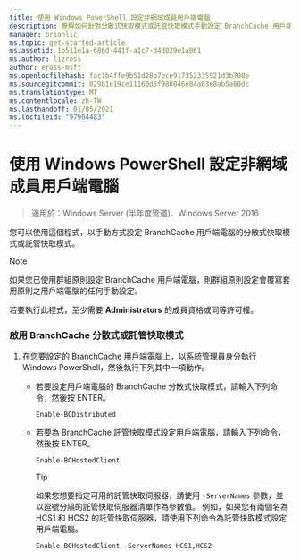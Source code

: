 ```yaml
---
title: 使用 Windows PowerShell 設定非網域成員用戶端電腦
description: 瞭解如何針對分散式快取模式或託管快取模式手動設定 BranchCache 用戶端電腦。
manager: brianlic
ms.topic: get-started-article
ms.assetid: 1b511e1a-686d-441f-a1c7-d4d029e1a061
ms.author: lizross
author: eross-msft
ms.openlocfilehash: fac1b4ffe9b51d28b7bce917352335921d3b700e
ms.sourcegitcommit: 029b1e19ce11160d5f988046e04a83e8ab5a60dc
ms.translationtype: MT
ms.contentlocale: zh-TW
ms.lasthandoff: 01/05/2021
ms.locfileid: "97904483"
---
```

# <a name="use-windows-powershell-to-configure-non-domain-member-client-computers"></a>使用 Windows PowerShell 設定非網域成員用戶端電腦

>適用於：Windows Server (半年度管道)、Windows Server 2016

您可以使用這個程式，以手動方式設定 BranchCache 用戶端電腦的分散式快取模式或託管快取模式。

> [!NOTE]
> 如果您已使用群組原則設定 BranchCache 用戶端電腦，則群組原則設定會覆寫套用原則之用戶端電腦的任何手動設定。

若要執行此程式，至少需要 **Administrators** 的成員資格或同等許可權。

### <a name="to-enable-branchcache-distributed-or-hosted-cache-mode"></a>啟用 BranchCache 分散式或託管快取模式

1.  在您要設定的 BranchCache 用戶端電腦上，以系統管理員身分執行 Windows PowerShell，然後執行下列其中一項動作。

    -   若要設定用戶端電腦的 BranchCache 分散式快取模式，請輸入下列命令，然後按 ENTER。

        `Enable-BCDistributed`

    -   若要為 BranchCache 託管快取模式設定用戶端電腦，請輸入下列命令，然後按 ENTER。

        `Enable-BCHostedClient`

        > [!TIP]
        > 如果您想要指定可用的託管快取伺服器，請使用 `-ServerNames` 參數，並以逗號分隔的託管快取伺服器清單作為參數值。 例如，如果您有兩個名為 HCS1 和 HCS2 的託管快取伺服器，請使用下列命令為託管快取模式設定用戶端電腦。
        >
        > `Enable-BCHostedClient -ServerNames HCS1,HCS2`



